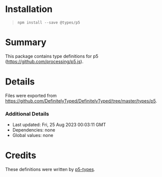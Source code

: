 # Installation
> `npm install --save @types/p5`

# Summary
This package contains type definitions for p5 (https://github.com/processing/p5.js).

# Details
Files were exported from https://github.com/DefinitelyTyped/DefinitelyTyped/tree/master/types/p5.

### Additional Details
 * Last updated: Fri, 25 Aug 2023 00:03:11 GMT
 * Dependencies: none
 * Global values: none

# Credits
These definitions were written by [p5-types](https://github.com/p5-types).
